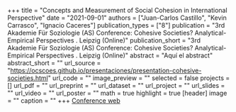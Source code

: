 +++
title = "Concepts and Measurement of Social Cohesion in International Perspective"
date = "2021-09-01"
authors = ["Juan-Carlos Castillo", "Kevin Carrasco", "Ignacio Caceres"]
publication_types = ["8"]
publication = "3rd Akademie Für Soziologie (AS) Conference: Cohesive Societies? Analytical-Empirical Perspectives . Leipzig (Online)"
publication_short = "3rd Akademie Für Soziologie (AS) Conference: Cohesive Societies? Analytical-Empirical Perspectives . Leipzig (Online)"
abstract = "Aquí el abstract"
abstract_short = ""
url_source = "https://ocscoes.github.io/presentaciones/presentation-cohesive-societies.html"
url_code = ""
image_preview = ""
selected = false
projects = []
url_pdf = ""
url_preprint = ""
url_dataset = ""
url_project = ""
url_slides = ""
url_video = ""
url_poster = ""
math = true
highlight = true
[header]
image = ""
caption = ""
+++
[Conference web](https://cohesivesocieties.net/)
